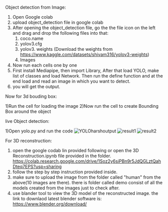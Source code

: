 Object detection from Image:

1) Open Google colab 
2) upload object_detection file in google colab
3) After opening the object_detection file, go the the file
   icon on the left and drag and drop the following files into that:
	1) coco.name
	2) yolov3.cfg
	3) yolov3. weights (Download the weights from https://www.kaggle.com/datasets/shivam316/yolov3-weights)
	4) Images
4) Now run each cells one by one
5) First install Mediapipe, then import Library, After that load YOLO,
   make list of classes and load Network. Then run the define function and at the
   end load and read an image in which you want to detect.
6) you will get the output.

Now for 3d bouding box:

1)Run the cell for loading the image
2)Now run the cell to create Bounding Box around the object


live Object detection:

1)Open yolo.py and run the code 
![YOLOharshoutput](https://user-images.githubusercontent.com/87551646/166853010-47f0916f-352a-4895-8e70-f092c8d6a52a.png)
![result1](https://user-images.githubusercontent.com/87551646/166853019-a88bf2b8-927f-4923-b572-c679863f085d.png)
![result2](https://user-images.githubusercontent.com/87551646/166853022-2a42241c-fbea-4f09-8400-efbfa6fcec74.png)



 For 3D reconstruction:
 1. open the google codab lin provided following or open the 3D Reconstruction.ipynb file provided in the folder. 
 https://colab.research.google.com/drive/1Soz2y6siPBn9r5JdQGLztQahDteq7EPS?usp=sharing
 2. follow the step by step instruction provided inside.
 3. make sure to upload the image from the folder called "human" from the above(10 images are there).
    there is folder called demo consist of all the models created from the images just to check after.
 4. use blander tool to view the 3D model of the reconstructed image.
 the link to downlaod latest blender software is: https://www.blender.org/download/
